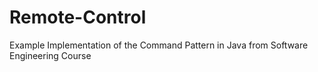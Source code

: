 # Remote-Control
Example Implementation of the Command Pattern in Java from Software Engineering Course

